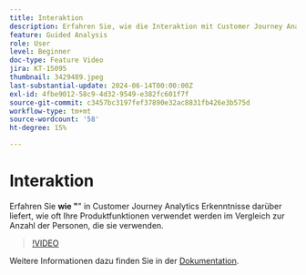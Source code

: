 ```yaml
---
title: Interaktion
description: Erfahren Sie, wie die Interaktion mit Customer Journey Analytics Erkenntnisse darüber liefert, wie oft Ihre Produktfunktionen verwendet werden im Vergleich zur Anzahl der Personen, die sie verwenden.
feature: Guided Analysis
role: User
level: Beginner
doc-type: Feature Video
jira: KT-15095
thumbnail: 3429489.jpeg
last-substantial-update: 2024-06-14T00:00:00Z
exl-id: 4fbe9012-58c9-4d32-9549-e382fc601f7f
source-git-commit: c3457bc3197fef37890e32ac8831fb426e3b575d
workflow-type: tm+mt
source-wordcount: '58'
ht-degree: 15%

---
```


# Interaktion

Erfahren Sie **wie &quot;**&quot; in Customer Journey Analytics Erkenntnisse darüber liefert, wie oft Ihre Produktfunktionen verwendet werden im Vergleich zur Anzahl der Personen, die sie verwenden.

>[!VIDEO](https://video.tv.adobe.com/v/3429489/&learn=on)

Weitere Informationen dazu finden Sie in der [Dokumentation](https://experienceleague.adobe.com/en/docs/analytics-platform/using/guided-analysis/feature-matrix/engagement).
